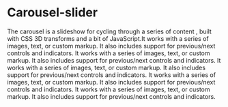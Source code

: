 # Carousel-slider
The carousel is a slideshow for cycling through a series of content , built with CSS 3D transforms and a bit of JavaScript.It works with a series of images, text, or custom markup. It also includes support for previous/next controls and indicators.  It works with a series of images, text, or custom markup. It also includes support for previous/next controls and indicators. It works with a series of images, text, or custom markup. It also includes support for previous/next controls and indicators. It works with a series of images, text, or custom markup. It also includes support for previous/next controls and indicators. It works with a series of images, text, or custom markup. It also includes support for previous/next controls and indicators.
